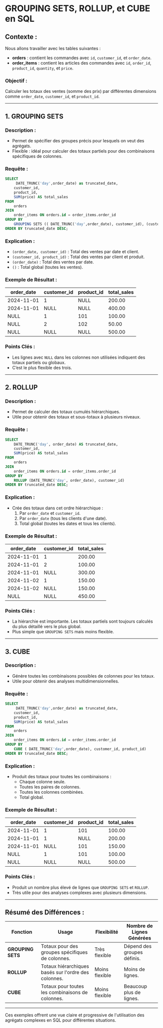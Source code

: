 
# GROUPING SETS, ROLLUP, et CUBE en SQL

## Contexte :
Nous allons travailler avec les tables suivantes :
- **orders** : contient les commandes avec `id`, `customer_id`, et `order_date`.
- **order_items** : contient les articles des commandes avec `id`, `order_id`, `product_id`, `quantity`, et `price`.

### Objectif :
Calculer les totaux des ventes (somme des prix) par différentes dimensions comme `order_date`, `customer_id`, et `product_id`.

---

## 1. GROUPING SETS

### Description :
- Permet de spécifier des groupes précis pour lesquels on veut des agrégats.
- Flexible : idéal pour calculer des totaux partiels pour des combinaisons spécifiques de colonnes.

### Requête :
```sql
SELECT
     DATE_TRUNC('day',order_date) as truncated_date,
    customer_id,
    product_id,
    SUM(price) AS total_sales
FROM
    orders
JOIN
    order_items ON orders.id = order_items.order_id
GROUP BY
    GROUPING SETS (( DATE_TRUNC('day',order_date), customer_id), (customer_id, product_id), ( DATE_TRUNC('day',order_date)), ())
ORDER BY truncated_date DESC;
```

### Explication :
- `(order_date, customer_id)` : Total des ventes par date et client.
- `(customer_id, product_id)` : Total des ventes par client et produit.
- `(order_date)` : Total des ventes par date.
- `()` : Total global (toutes les ventes).

### Exemple de Résultat :
| order_date | customer_id | product_id | total_sales |
|------------|-------------|------------|-------------|
| 2024-11-01 | 1           | NULL       | 200.00      |
| 2024-11-01 | NULL        | NULL       | 400.00      |
| NULL       | 1           | 101        | 100.00      |
| NULL       | 2           | 102        | 50.00       |
| NULL       | NULL        | NULL       | 500.00      |

### Points Clés :
- Les lignes avec `NULL` dans les colonnes non utilisées indiquent des totaux partiels ou globaux.
- C’est le plus flexible des trois.

---

## 2. ROLLUP

### Description :
- Permet de calculer des totaux cumulés hiérarchiques.
- Utile pour obtenir des totaux et sous-totaux à plusieurs niveaux.

### Requête :
```sql
SELECT
    DATE_TRUNC('day', order_date) AS truncated_date,
    customer_id,
    SUM(price) AS total_sales
FROM
    orders
JOIN
    order_items ON orders.id = order_items.order_id
GROUP BY
    ROLLUP (DATE_TRUNC('day', order_date), customer_id)
ORDER BY truncated_date DESC;
```

### Explication :
- Crée des totaux dans cet ordre hiérarchique :
  1. Par `order_date` et `customer_id`.
  2. Par `order_date` (tous les clients d'une date).
  3. Total global (toutes les dates et tous les clients).

### Exemple de Résultat :
| order_date | customer_id | total_sales |
|------------|-------------|-------------|
| 2024-11-01 | 1           | 200.00      |
| 2024-11-01 | 2           | 100.00      |
| 2024-11-01 | NULL        | 300.00      |
| 2024-11-02 | 1           | 150.00      |
| 2024-11-02 | NULL        | 150.00      |
| NULL       | NULL        | 450.00      |

### Points Clés :
- La hiérarchie est importante. Les totaux partiels sont toujours calculés du plus détaillé vers le plus global.
- Plus simple que `GROUPING SETS` mais moins flexible.

---

## 3. CUBE

### Description :
- Génère toutes les combinaisons possibles de colonnes pour les totaux.
- Utile pour obtenir des analyses multidimensionnelles.

### Requête :
```sql
SELECT
     DATE_TRUNC('day',order_date) as truncated_date,
    customer_id,
    product_id,
    SUM(price) AS total_sales
FROM
    orders
JOIN
    order_items ON orders.id = order_items.order_id
GROUP BY
    CUBE ( DATE_TRUNC('day',order_date), customer_id, product_id)
ORDER BY truncated_date DESC;
```

### Explication :
- Produit des totaux pour toutes les combinaisons :
  - Chaque colonne seule.
  - Toutes les paires de colonnes.
  - Toutes les colonnes combinées.
  - Total global.

### Exemple de Résultat :
| order_date | customer_id | product_id | total_sales |
|------------|-------------|------------|-------------|
| 2024-11-01 | 1           | 101        | 100.00      |
| 2024-11-01 | 1           | NULL       | 200.00      |
| 2024-11-01 | NULL        | 101        | 150.00      |
| NULL       | 1           | 101        | 100.00      |
| NULL       | NULL        | NULL       | 500.00      |

### Points Clés :
- Produit un nombre plus élevé de lignes que `GROUPING SETS` et `ROLLUP`.
- Très utile pour des analyses complexes avec plusieurs dimensions.

---

## Résumé des Différences :

| **Fonction**       | **Usage**                                           | **Flexibilité**  | **Nombre de Lignes Générées** |
|---------------------|-----------------------------------------------------|------------------|-------------------------------|
| **GROUPING SETS**   | Totaux pour des groupes spécifiques de colonnes.    | Très flexible    | Dépend des groupes définis.  |
| **ROLLUP**          | Totaux hiérarchiques basés sur l'ordre des colonnes.| Moins flexible   | Moins de lignes.             |
| **CUBE**            | Totaux pour toutes les combinaisons de colonnes.    | Moins flexible   | Beaucoup plus de lignes.     |

---

Ces exemples offrent une vue claire et progressive de l'utilisation des agrégats complexes en SQL pour différentes situations.
